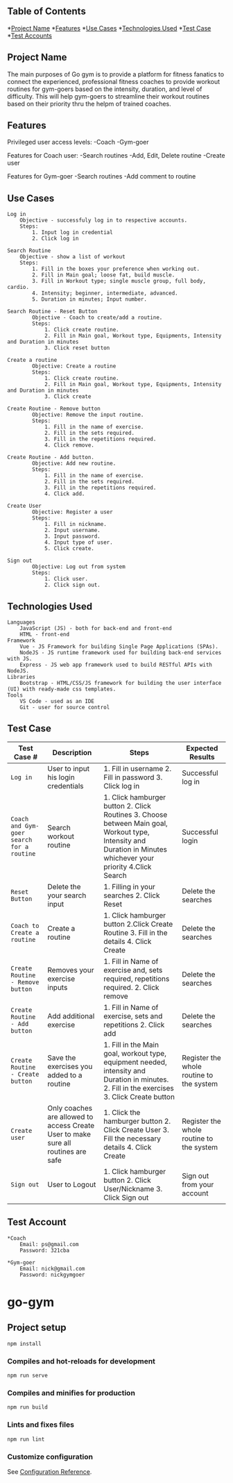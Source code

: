 ## Table of Contents
*[Project Name](#project-name)
*[Features](#features)
*[Use Cases](#use-cases)
*[Technologies Used](#technologies-used)
*[Test Case](#test-case)
*[Test Accounts](#testing)

## Project Name
The main purposes of Go gym is to provide a platform for fitness fanatics to connect the experienced, professional fitness coaches to provide workout routines for gym-goers based on the intensity, duration, and level of difficulty. This will help gym-goers to streamline their workout routines based on their priority thru the helpm of trained coaches.

## Features
Privileged user access levels:
    -Coach
    -Gym-goer

Features for Coach user:
    -Search routines
    -Add, Edit, Delete routine
    -Create user

Features for Gym-goer
    -Search routines
    -Add comment to routine

## Use Cases
    Log in
        Objective - successfuly log in to respective accounts.
        Steps:
            1. Input log in credential
            2. Click log in

    Search Routine
        Objective - show a list of workout
        Steps:
            1. Fill in the boxes your preference when working out.
            2. Fill in Main goal; loose fat, build muscle.
            3. Fill in Workout type; single muscle group, full body, cardio.
            4. Intensity; beginner, intermediate, advanced.
            5. Duration in minutes; Input number.

    Search Routine - Reset Button
            Objective - Coach to create/add a routine.
            Steps:
                1. Click create routine.
                2. Fill in Main goal, Workout type, Equipments, Intensity and Duration in minutes
                3. Click reset button

    Create a routine  
            Objective: Create a routine
            Steps:
                1. Click create routine.
                2. Fill in Main goal, Workout type, Equipments, Intensity and Duration in minutes
                3. Click create

    Create Routine - Remove button
            Objective: Remove the input routine.
            Steps: 
                1. Fill in the name of exercise.
                2. Fill in the sets required.
                3. Fill in the repetitions required.
                4. Click remove. 

    Create Routine - Add button.
            Objective: Add new routine.
            Steps: 
                1. Fill in the name of exercise.
                2. Fill in the sets required.
                3. Fill in the repetitions required.
                4. Click add. 

    Create User 
            Objective: Register a user
            Steps:
                1. Fill in nickname.
                2. Input username.
                3. Input password.
                4. Input type of user.
                5. Click create.

    Sign out
            Objective: Log out from system
            Steps: 
                1. Click user.
                2. Click sign out.




## Technologies Used
    Languages 
        JavaScript (JS) - both for back-end and front-end	
        HTML - front-end
    Framework 
        Vue - JS Framework for building Single Page Applications (SPAs).
        NodeJS - JS runtime framework used for building back-end services with JS.
        Express - JS web app framework used to build RESTful APIs with NodeJS.
    Libraries
        Bootstrap - HTML/CSS/JS framework for building the user interface (UI) with ready-made css templates.
    Tools
        VS Code - used as an IDE
        Git - user for source control


## Test Case
| Test Case # | Description | Steps | Expected Results
| --- | --- | --- | --- |
| `Log in` | User to input his login credentials | 1. Fill in username 2. Fill in password 3. Click log in | Successful log in |
| `Coach and Gym-goer search for a routine` | Search workout routine | 1. Click hamburger button 2. Click Routines 3. Choose between Main goal, Workout type, Intensity and Duration in Minutes whichever your priority 4.Click Search | Successful login |                                             
|`Reset Button`| Delete the your search input | 1. Filling in your searches 2. Click Reset | Delete the searches |
|`Coach to Create a routine`| Create a routine | 1. Click hamburger button 2.Click Create Routine 3. Fill in the details 4. Click Create | Delete the searches |
|`Create Routine - Remove button`| Removes your exercise inputs | 1. Fill in Name of exercise and, sets required, repetitions required. 2. Click remove | Delete the searches |
|`Create Routine - Add button`| Add additional exercise | 1. Fill in Name of exercise, sets and repetitions 2. Click add | Delete the searches |
|`Create Routine - Create button`| Save the exercises you added to a routine | 1. Fill in the Main goal, workout type, equipment needed, intensity and Duration in minutes. 2. Fill in the exercises 3. Click Create  button | Register the whole routine to the system |
|`Create user`| Only coaches are allowed to access Create User to make sure all routines are safe |1. Click the hamburger button 2. Click Create User 3. Fill the necessary details 4. Click Create | Register the whole routine to the system |
|`Sign out`| User to Logout |1. Click hamburger button 2. Click User/Nickname 3. Click Sign out | Sign out from your account |

## Test Account
    *Coach
        Email: ps@gmail.com
        Password: 321cba

    *Gym-goer
        Email: nick@gmail.com
        Password: nickgymgoer



# go-gym

## Project setup
```
npm install
```

### Compiles and hot-reloads for development
```
npm run serve
```

### Compiles and minifies for production
```
npm run build
```

### Lints and fixes files
```
npm run lint
```

### Customize configuration
See [Configuration Reference](https://cli.vuejs.org/config/).

